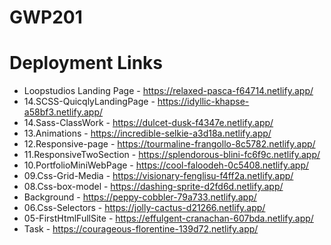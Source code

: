 # GWP201 

# Deployment Links
* Loopstudios Landing Page - https://relaxed-pasca-f64714.netlify.app/
* 14.SCSS-QuicqlyLandingPage - https://idyllic-khapse-a58bf3.netlify.app/
* 14.Sass-ClassWork - https://dulcet-dusk-f4347e.netlify.app/
* 13.Animations - https://incredible-selkie-a3d18a.netlify.app/
* 12.Responsive-page - https://tourmaline-frangollo-8c5782.netlify.app/
* 11.ResponsiveTwoSection - https://splendorous-blini-fc6f9c.netlify.app/
* 10.PortfolioMiniWebPage - https://cool-faloodeh-0c5408.netlify.app/
* 09.Css-Grid-Media - https://visionary-fenglisu-f4ff2a.netlify.app/
* 08.Css-box-model - https://dashing-sprite-d2fd6d.netlify.app/
* Background - https://peppy-cobbler-79a733.netlify.app/
* 06.Css-Selectors - https://jolly-cactus-d21266.netlify.app/
* 05-FirstHtmlFullSite - https://effulgent-cranachan-607bda.netlify.app/
* Task - https://courageous-florentine-139d72.netlify.app/
